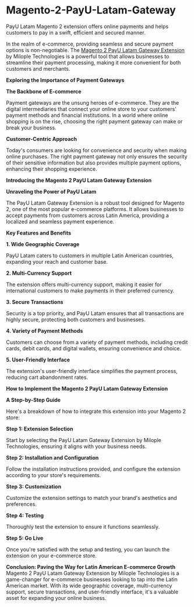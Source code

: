 # Magento-2-PayU-Latam-Gateway

PayU Latam Magento 2 extension offers online payments and helps customers to pay in a swift, efficient and secured manner.

In the realm of e-commerce, providing seamless and secure payment options is non-negotiable. The [Magento 2 PayU Latam Gateway Extension](https://www.milople.com/magento-2-payu-latam-gateway.html) by Milople Technologies is a powerful tool that allows businesses to streamline their payment processing, making it more convenient for both customers and merchants.

**Exploring the Importance of Payment Gateways**

**The Backbone of E-commerce**

Payment gateways are the unsung heroes of e-commerce. They are the digital intermediaries that connect your online store to your customers' payment methods and financial institutions. In a world where online shopping is on the rise, choosing the right payment gateway can make or break your business.

**Customer-Centric Approach**

Today's consumers are looking for convenience and security when making online purchases. The right payment gateway not only ensures the security of their sensitive information but also provides multiple payment options, enhancing their shopping experience.

**Introducing the Magento 2 PayU Latam Gateway Extension**

**Unraveling the Power of PayU Latam**

The PayU Latam Gateway Extension is a robust tool designed for Magento 2, one of the most popular e-commerce platforms. It allows businesses to accept payments from customers across Latin America, providing a localized and seamless payment experience.

**Key Features and Benefits**

**1. Wide Geographic Coverage**

PayU Latam caters to customers in multiple Latin American countries, expanding your reach and customer base.

**2. Multi-Currency Support**

The extension offers multi-currency support, making it easier for international customers to make payments in their preferred currency.

**3. Secure Transactions**

Security is a top priority, and PayU Latam ensures that all transactions are highly secure, protecting both customers and businesses.

**4. Variety of Payment Methods**

Customers can choose from a variety of payment methods, including credit cards, debit cards, and digital wallets, ensuring convenience and choice.

**5. User-Friendly Interface**

The extension's user-friendly interface simplifies the payment process, reducing cart abandonment rates.

**How to Implement the Magento 2 PayU Latam Gateway Extension**

**A Step-by-Step Guide**

Here's a breakdown of how to integrate this extension into your Magento 2 store:

**Step 1: Extension Selection**

Start by selecting the PayU Latam Gateway Extension by Milople Technologies, ensuring it aligns with your business needs.

**Step 2: Installation and Configuration**

Follow the installation instructions provided, and configure the extension according to your store's requirements.

**Step 3: Customization**

Customize the extension settings to match your brand's aesthetics and preferences.

**Step 4: Testing**

Thoroughly test the extension to ensure it functions seamlessly.

**Step 5: Go Live**

Once you're satisfied with the setup and testing, you can launch the extension on your e-commerce store.

**Conclusion: Paving the Way for Latin American E-commerce Growth**
Magento 2 PayU Latam Gateway Extension by Milople Technologies is a game-changer for e-commerce businesses looking to tap into the Latin American market. With its wide geographic coverage, multi-currency support, secure transactions, and user-friendly interface, it's a valuable asset for expanding your online business.
